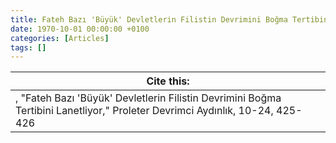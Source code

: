 ```yaml
---
title: Fateh Bazı 'Büyük' Devletlerin Filistin Devrimini Boğma Tertibini Lanetliyor
date: 1970-10-01 00:00:00 +0100
categories: [Articles]
tags: []
---
```




| Cite this:   |
|--------|
| , "Fateh Bazı 'Büyük' Devletlerin Filistin Devrimini Boğma Tertibini Lanetliyor," Proleter Devrimci Aydınlık, 10-24, 425-426 

